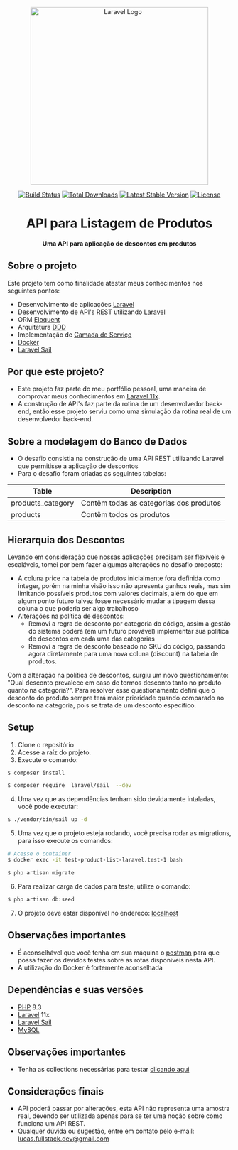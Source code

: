 
<p align="center"><a href="https://laravel.com" target="_blank"><img src="https://raw.githubusercontent.com/laravel/art/master/logo-lockup/5%20SVG/2%20CMYK/1%20Full%20Color/laravel-logolockup-cmyk-red.svg" width="400" alt="Laravel Logo"></a></p>

<p align="center">
<a href="https://github.com/laravel/framework/actions"><img src="https://github.com/laravel/framework/workflows/tests/badge.svg" alt="Build Status"></a>
<a href="https://packagist.org/packages/laravel/framework"><img src="https://img.shields.io/packagist/dt/laravel/framework" alt="Total Downloads"></a>
<a href="https://packagist.org/packages/laravel/framework"><img src="https://img.shields.io/packagist/v/laravel/framework" alt="Latest Stable Version"></a>
<a href="https://packagist.org/packages/laravel/framework"><img src="https://img.shields.io/packagist/l/laravel/framework" alt="License"></a>
</p>

<h1 align="center">API para Listagem de Produtos</h1>
<h4 align="center">Uma API para aplicação de descontos em produtos</h4>

## Sobre o projeto
Este projeto tem como finalidade atestar meus conhecimentos nos seguintes pontos:
 
- Desenvolvimento de aplicações [Laravel](https://laravel.com/)
- Desenvolvimento de API's REST utilizando [Laravel](https://laravel.com/)
- ORM [Eloquent](https://laravel.com/docs/11.x/eloquent)
- Arquitetura [DDD](https://medium.com/cwi-software/domain-driven-design-do-in%C3%ADcio-ao-c%C3%B3digo-569b23cb3d47)
- Implementação de [Camada de Serviço](https://davislevine.medium.com/service-design-patterns-930203c8df37)
- [Docker](https://www.docker.com/)
- [Laravel Sail](https://laravel.com/docs/11.x/sail)

## Por que este projeto?
- Este projeto faz parte do meu portfólio pessoal, uma maneira de comprovar meus conhecimentos em [Laravel 11x](https://laravel.com/).
- A construção de API's faz parte da rotina de um desenvolvedor back-end, então esse projeto serviu como uma simulação da rotina real de um desenvolvedor back-end.

## Sobre a modelagem do Banco de Dados
- O desafio consistia na construção de uma API REST utilizando Laravel que permitisse a aplicação de descontos 
- Para o desafio foram criadas as seguintes tabelas:
	
| Table | Description |
| ------------| --- |
| products_category | Contêm todas as categorias dos produtos |
| products | Contêm todos os produtos |

## Hierarquia dos Descontos
Levando em consideração que nossas aplicações precisam ser flexíveis e escaláveis, tomei por bem fazer algumas alterações no desafio proposto:

- A coluna price na tabela de produtos inicialmente fora definida como integer, porém na minha visão isso não apresenta ganhos reais, mas sim limitando possíveis produtos com valores decimais, além do que em algum ponto futuro talvez fosse necessário mudar a tipagem dessa coluna o que poderia ser algo trabalhoso
- Alterações na política de descontos:
	- Removi a regra de desconto por categoria do código, assim a gestão do sistema poderá (em um futuro provável) implementar sua política de descontos em cada uma das categorias
	- Removi a regra de desconto baseado no SKU do código, passando agora diretamente para uma nova coluna (discount) na tabela de produtos.

Com a alteração na política de descontos, surgiu um novo questionamento: "Qual desconto prevalece em caso de termos desconto tanto no produto quanto na categoria?". Para resolver esse questionamento defini que o desconto do produto sempre terá maior prioridade quando comparado ao desconto na categoria, pois se trata de um desconto específico.


## Setup
1. Clone o repositório
2. Acesse a raíz do projeto. 
3. Execute o comando:

```
$ composer install
```
```bash
$ composer require  laravel/sail  --dev
```
4. Uma vez que as dependências tenham sido devidamente intaladas, você pode executar:
```bash
$ ./vendor/bin/sail up -d
```
5. Uma vez que o projeto esteja rodando, você precisa rodar as migrations, para isso execute os comandos:
```bash
# Acesse o container
$ docker exec -it test-product-list-laravel.test-1 bash
```
```bash
$ php artisan migrate
```
6. Para realizar carga de dados para teste, utilize o comando:
```bash
$ php artisan db:seed
```
7. O projeto deve estar disponível no endereco: [localhost](http://localhost:3000/) 

## Observações importantes
- É aconselhável que você tenha em sua máquina o [postman](https://www.postman.com/) para que possa fazer os devidos testes sobre as rotas disponíveis nesta API.
- A utilização do Docker é fortemente aconselhada

## Dependências e suas versões
- [PHP](https://www.php.net/releases/8.3/en.php) 8.3
- [Laravel](https://laravel.com/docs/11.x) 11x
- [Laravel Sail](https://laravel.com/docs/11.x/sail)
- [MySQL](https://www.mysql.com/)

## Observações importantes
- Tenha as collections necessárias para testar [clicando aqui](https://github.com/lucasfullstackdev/test-product-list/blob/feat/readme/API%20Documentation.postman_collection.json)

## Considerações finais
- API poderá passar por alterações, esta API não representa uma amostra real, devendo ser utilizada apenas para se ter uma noção sobre como funciona um API REST.
- Qualquer dúvida ou sugestão, entre em contato pelo e-mail: lucas.fullstack.dev@gmail.com
